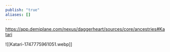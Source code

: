 ```yaml
---
publish: "true"
aliases: []
---
```

https://app.demiplane.com/nexus/daggerheart/sources/core/ancestries#Katari

![[Katari-1747775961051.webp]]